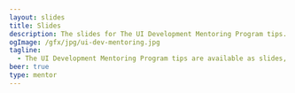 ```yaml
---
layout: slides
title: Slides
description: The slides for The UI Development Mentoring Program tips.
ogImage: /gfx/jpg/ui-dev-mentoring.jpg
tagline:
  - The UI Development Mentoring Program tips are available as slides, too.
beer: true
type: mentor
---
```

